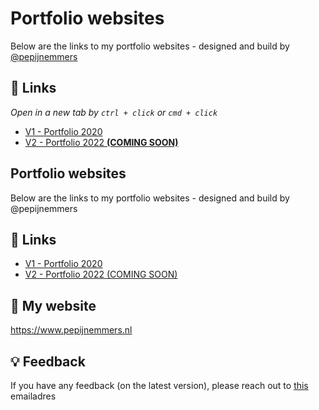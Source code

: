 <base target="_blank" /><link rel="shortcut icon" type="image/x-icon" href="https://www.pepijnemmers.nl/images/favicon.ico" />

# Portfolio websites

Below are the links to my portfolio websites - designed and build by [@pepijnemmers](https://www.github.com/pepijnemmers)


## 🔗 Links

*Open in a new tab by `ctrl + click` or `cmd + click`*

- [V1 - Portfolio 2020](https://pepijnemmers.github.io/portfolio/V1/)
- [V2 - Portfolio 2022 **(COMING SOON)**](https://pepijnemmers.github.io/portfolio/V2/)


## Portfolio websites

Below are the links to my portfolio websites - designed and build by @pepijnemmers


## 🔗 Links

- [V1 - Portfolio 2020](https://pepijnemmers.github.io/portfolio/V1/)
- [V2 - Portfolio 2022 (COMING SOON)](https://pepijnemmers.github.io/portfolio/V2/)


## 🚀 My website

https://www.pepijnemmers.nl


## 💡 Feedback

If you have any feedback (on the latest version), please reach out to [this](mailto:info@pepijnemmers.nl?subject=Github_Portfolio_Feedback) emailadres
